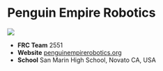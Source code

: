 # Penguin Empire Robotics

<img src="https://raw.githubusercontent.com/PenguinEmpire/PenguinEmpire.github.io/refs/heads/main/static/img/penguin_admin.svg" />

* **FRC Team** 2551
* **Website** [penguinempirerobotics.org](https://penguinempirerobotics.org/)
* **School** San Marin High School, Novato CA, USA

<!-- damien: yes this is bare-bones but I don't have much time.  Maybe in the off-season? -->
